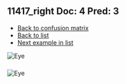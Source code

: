 ## 11417_right Doc: 4 Pred: 3
- [Back to confusion matrix](https://github.com/juliandewit/kaggle_retinopathy/blob/master/matrix.md)
- [Back to list](https://github.com/juliandewit/kaggle_retinopathy/blob/master/lists/43/list.md)
- [Next example in list](https://github.com/juliandewit/kaggle_retinopathy/blob/master/lists/43/11/11896_left.md)

![Eye](https://retinopaty.blob.core.windows.net/size1024/11417_right_4.jpeg)

### 

![Eye]()
